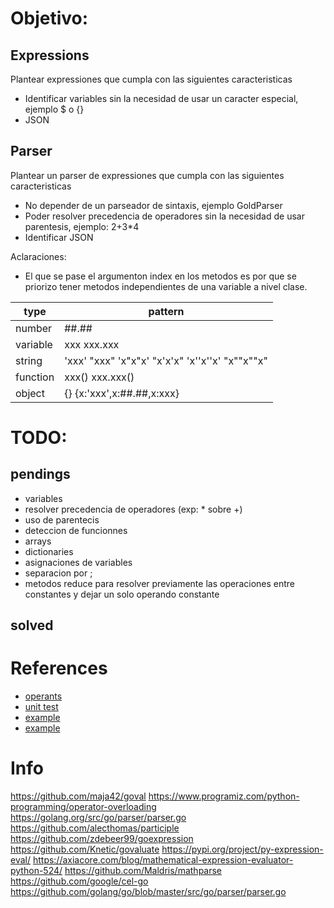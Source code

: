 


# Objetivo:

## Expressions
Plantear expressiones que cumpla con las siguientes caracteristicas
- Identificar variables sin la necesidad de usar un caracter especial, ejemplo $ o {}
- JSON

## Parser
Plantear un parser de expressiones que cumpla con las siguientes caracteristicas
- No depender de un parseador de sintaxis, ejemplo GoldParser
- Poder resolver precedencia de operadores sin la necesidad de usar parentesis, ejemplo: 2+3*4
- Identificar JSON

Aclaraciones:
 - El que se pase el argumenton index en los metodos es por que se priorizo tener metodos independientes de una variable a nivel clase.


type        |pattern
------------|-------------
number      |##.##
variable    |xxx  xxx.xxx
string      |'xxx' "xxx" 'x"x"x' "x'x'x" 'x''x''x' "x""x""x"
function    |xxx() xxx.xxx()
object      | {} {x:'xxx',x:##.##,x:xxx}     

# TODO:
## pendings 
- variables
- resolver precedencia de operadores (exp: * sobre +)
- uso de parentecis
- deteccion de funcionnes
- arrays
- dictionaries
- asignaciones de variables
- separacion por ;
- metodos reduce para resolver previamente las operaciones entre constantes y dejar un solo operando constante

## solved

# References
- [operants](https://www.w3schools.com/python/python_operators.asp)
- [unit test](https://docs.python.org/3/library/unittest.html)
- [example](https://stackoverflow.com/questions/13055884/parsing-math-expression-in-python-and-solving-to-find-an-answer)
- [example](https://cp-algorithms.com/string/expression_parsing.html)


# Info
https://github.com/maja42/goval
https://www.programiz.com/python-programming/operator-overloading
https://golang.org/src/go/parser/parser.go
https://github.com/alecthomas/participle
https://github.com/zdebeer99/goexpression
https://github.com/Knetic/govaluate
https://pypi.org/project/py-expression-eval/
https://axiacore.com/blog/mathematical-expression-evaluator-python-524/
https://github.com/Maldris/mathparse
https://github.com/google/cel-go
https://github.com/golang/go/blob/master/src/go/parser/parser.go
